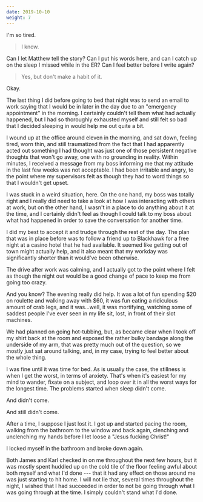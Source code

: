 ```yaml
---
date: 2019-10-10
weight: 7
---
```


I'm so tired.

> I know.

Can I let Matthew tell the story? Can I put his words here, and can I catch up on the sleep I missed while in the ER? Can I feel better before I write again?

> Yes, but don't make a habit of it.

Okay.

<div class="verse">The last thing I did before going to bed that night was to send an email to work saying that I would be in later in the day due to an "emergency appointment" in the morning.  I certainly couldn't tell them what had actually happened, but I had so thoroughly exhausted myself and still felt so bad that I decided sleeping in would help me out quite a bit.

I wound up at the office around eleven in the morning, and sat down, feeling tired, worn thin, and still traumatized from the fact that I had apparently acted out something I had thought was just one of those persistent negative thoughts that won't go away, one with no grounding in reality.  Within minutes, I received a message from my boss informing me that my attitude in the last few weeks was not acceptable.  I had been irritable and angry, to the point where my supervisors felt as though they had to word things so that I wouldn't get upset.

I was stuck in a weird situation, here.  On the one hand, my boss was totally right and I really did need to take a look at how I was interacting with others at work, but on the other hand, I wasn't in a place to do anything about it at the time, and I certainly didn't feel as though I could talk to my boss about what had happened in order to save the conversation for another time.

I did my best to accept it and trudge through the rest of the day.  The plan that was in place before was to follow a friend up to Blackhawk for a free night at a casino hotel that he had available.  It seemed like getting out of town might actually help, and it also meant that my workday was significantly shorter than it would've been otherwise.

The drive after work was calming, and I actually got to the point where I felt as though the night out would be a good change of pace to keep me from going too crazy.

And you know?  The evening really did help.  It was a lot of fun spending $20 on roulette and walking away with $60, it was fun eating a ridiculous amount of crab legs, and it was...well, it was mortifying, watching some of saddest people I've ever seen in my life sit, lost, in front of their slot machines.

We had planned on going hot-tubbing, but, as became clear when I took off my shirt back at the room and exposed the rather bulky bandage along the underside of my arm, that was pretty much out of the question, so we mostly just sat around talking, and, in my case, trying to feel better about the whole thing.

I was fine until it was time for bed.  As is usually the case, the stillness is when I get the worst, in terms of anxiety.  That's when it's easiest for my mind to wander, fixate on a subject, and loop over it in all the worst ways for the longest time.  The problems started when sleep didn't come.

And didn't come.

And still didn't come.

After a time, I suppose I just lost it.  I got up and started pacing the room, walking from the bathroom to the window and back again, clenching and unclenching my hands before I let loose a "Jesus fucking Christ!"

I locked myself in the bathroom and broke down again.

Both James and Karl checked in on me throughout the next few hours, but it was mostly spent huddled up on the cold tile of the floor feeling awful about both myself and what I'd done --- that it had any effect on those around me was just starting to hit home.  I will not lie that, several times throughout the night, I wished that I had succeeded in order to not be going through what I was going through at the time.  I simply couldn't stand what I'd done.</div>
